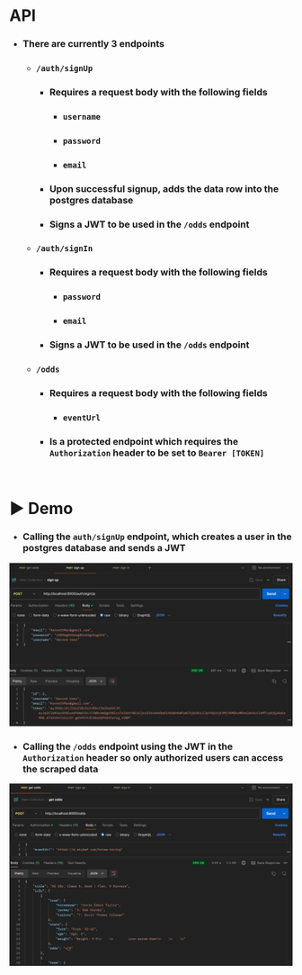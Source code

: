 # API
- ### There are currently 3 endpoints
	- ### `/auth/signUp`
		- ### Requires a request body with the following fields
			- ### `username`
			- ### `password`
			- ### `email`
		- ### Upon successful signup, adds the data row into the postgres database
		- ### Signs a JWT to be used in the `/odds` endpoint

	- ### `/auth/signIn`
		- ### Requires a request body with the following fields
			- ### `password`
			- ### `email`
		- ### Signs a JWT to be used in the `/odds` endpoint

	- ### `/odds`
		- ### Requires a request body with the following fields
			- ### `eventUrl`
		- ### Is a protected endpoint which requires the `Authorization` header to be set to `Bearer [TOKEN]`

<br>

# ▶️ Demo
- ### Calling the `auth/signUp` endpoint, which creates a user in the postgres database and sends a JWT
![](../res/apiDemo1.png)

- ### Calling the `/odds` endpoint using the JWT in the `Authorization` header so only authorized users can access the scraped data
![](../res/apiDemo2.png)